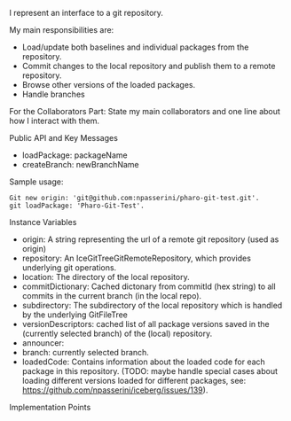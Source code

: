I represent an interface to a git repository. My main responsibilities are:- Load/update both baselines and individual packages from the repository.- Commit changes to the local repository and publish them to a remote repository.- Browse other versions of the loaded packages.- Handle branchesFor the Collaborators Part: State my main collaborators and one line about how I interact with them. Public API and Key Messages- loadPackage: packageName- createBranch: newBranchNameSample usage:    Git new origin: 'git@github.com:npasserini/pharo-git-test.git'.    git loadPackage: 'Pharo-Git-Test'. Instance Variables- origin: A string representing the url of a remote git repository (used as origin)- repository:	An IceGitTreeGitRemoteRepository, which provides underlying git operations.- location: <FileReference> The directory of the local repository.- commitDictionary: <Dictionary of IceCommitInfo> Cached dictonary from commitId (hex string) to  all commits in the current branch (in the local repo).- subdirectory: <String> The subdirectory of the local repository which is handled by the underlying GitFileTree- versionDescriptors: <List of GitFileTreePackageEntry> cached list of all package versions saved in the (currently selected branch) of the (local) repository.- announcer: <Announcer>- branch: <IceBranch> currently selected branch. - loadedCode:  <IceLoadedCode> Contains information about the loaded code for each package in this repository. (TODO: maybe handle special cases about loading different versions loaded for different packages, see: https://github.com/npasserini/iceberg/issues/139).Implementation Points